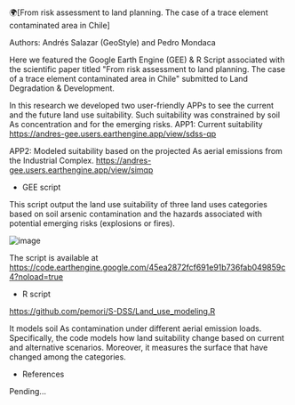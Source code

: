 🌍[From risk assessment to land planning. The case of a trace element contaminated area in Chile]

Authors: Andrés Salazar (GeoStyle) and Pedro Mondaca

Here we featured the Google Earth Engine (GEE) & R Script associated with the scientific paper titled 
"From risk assessment to land planning. The case of a trace element contaminated area in Chile"
submitted to Land Degradation & Development.

In this research we developed two user-friendly APPs to see the current and the future land use suitability.
Such suitability was constrained by soil As concentration and for the emerging risks. 
APP1: Current suitability
https://andres-gee.users.earthengine.app/view/sdss-qp

APP2: Modeled suitability based on the projected As aerial emissions from the Industrial Complex.
https://andres-gee.users.earthengine.app/view/simqp

- GEE script

This script output the land use suitability of three land uses categories based on soil arsenic contamination
and the hazards associated with potential emerging risks (explosions or fires).

![image](https://github.com/pemori/S-DSS/assets/52520951/0708b9c2-8f14-4041-9d64-95134c1f9689)

The script is available at https://code.earthengine.google.com/45ea2872fcf691e91b736fab049859c4?noload=true


- R script 

https://github.com/pemori/S-DSS/Land_use_modeling.R

It models soil As contamination under different aerial emission loads. Specifically, the code models how land
suitability change based on current and alternative scenarios. Moreover, it measures the surface that have changed 
among the categories.



- References

Pending...
